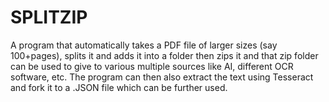 # SPLITZIP
A program that automatically takes a PDF file of larger sizes (say 100+pages), splits it and adds it into a folder then zips it and that zip folder can be used to give to various multiple sources like AI, different OCR software, etc. The program can then also extract the text using Tesseract and fork it to a .JSON file which can be further used.
